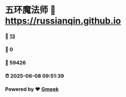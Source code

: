 # 五环魔法师 :link: https://russianqin.github.io 
### :page_facing_up: [13](https://russianqin.github.io/tag.html) 
### :speech_balloon: 0 
### :hibiscus: 59426 
### :alarm_clock: 2025-06-08 09:51:39 
### Powered by :heart: [Gmeek](https://github.com/Meekdai/Gmeek)
